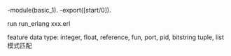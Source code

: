 -module(basic_1).
-export([start/0]).

run
	run_erlang xxx.erl

feature	
	data type: integer, float, reference, fun, port, pid, bitstring
	tuple, list
	模式匹配 

